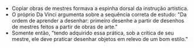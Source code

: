 
- Copiar obras de mestres formava a espinha dorsal da instrução artística.
- O próprio Da Vinci argumenta sobre a sequência correta de estudo: "Da ordem de aprender a desenhar: primeiro desenhe a partir de desenhos de mestres feitos a partir de obras de arte."
- Somente então, "tendo adquirido essa prática, sob a crítica de seu mestre, ele deve praticar desenhar objetos em relevo de um bom estilo."
